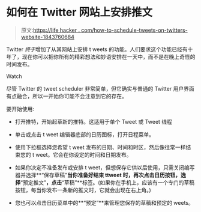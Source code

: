 # 如何在 Twitter 网站上安排推文

> 原文:[https://life hacker . com/how-to-schedule-tweets-on-twitters-website-1843760684](https://lifehacker.com/how-to-schedule-tweets-on-twitters-website-1843760684)

Twitter *终于*增加了从其网站上安排 t weets 的功能。人们要求这个功能已经有十年了，现在你可以把你所有的精彩想法和妙语安排在一天中，而不是在晚上奇怪的时间发布。

Watch

尽管 Twitter 的 tweet scheduler 非常简单，但它确实与普通的 Twitter 用户界面有点融合，所以一开始你可能不会注意到它的存在。

要开始使用:

*   打开推特，开始起草新的推特。这适用于单个 Tweet 或 Tweet 线程
*   单击或点击 t weet 编辑器底部的日历图标，打开日程菜单。

*   使用下拉框选择您希望 t weet 发布的日期、时间和时区，然后像往常一样结束您的 t weet。它会在你设定的时间和日期发布。

*   如果你决定不准备发布或安排 t weet，但想保存它供以后使用，只需关闭编写器并选择**“保存草稿”**当你准备好结束 ttweet 时，再次点击日历按钮，选择**“预定推文”**，点击**“草稿”**标签。(如果你在手机上，应该有一个专门的草稿按钮，每当你发布一条新的推文时，它就会出现在右上角。)
*   您也可以点击日历菜单中的**“预定”**来管理您保存的草稿和预定的 weets。